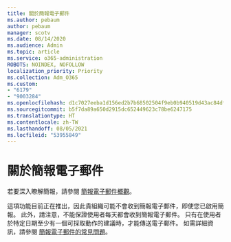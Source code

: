 ```yaml
---
title: 關於簡報電子郵件
ms.author: pebaum
author: pebaum
manager: scotv
ms.date: 08/14/2020
ms.audience: Admin
ms.topic: article
ms.service: o365-administration
ROBOTS: NOINDEX, NOFOLLOW
localization_priority: Priority
ms.collection: Adm_O365
ms.custom:
- "6179"
- "9003284"
ms.openlocfilehash: d1c7027eeba1d156ed2b7b68502504f9eb0b940519d43ac84df1c94435260101
ms.sourcegitcommit: b5f7da89a650d2915dc652449623c78be6247175
ms.translationtype: HT
ms.contentlocale: zh-TW
ms.lasthandoff: 08/05/2021
ms.locfileid: "53955849"
---
```

# <a name="about-briefing-email"></a>關於簡報電子郵件

若要深入瞭解簡報，請參閱 [簡報電子郵件概觀](https://docs.microsoft.com/briefing/be-overview)。  

這項功能目前正在推出，因此貴組織可能不會收到簡報電子郵件，即使您已啟用簡報。 此外，請注意，不能保證使用者每天都會收到簡報電子郵件。 只有在使用者於特定日期至少有一個可採取動作的建議時，才能傳送電子郵件。 如需詳細資訊，請參閱 [簡報電子郵件的常見問題](https://docs.microsoft.com/briefing/be-faqs)。